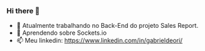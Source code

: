 ### Hi there 👋

- 🔭 Atualmente trabalhando no Back-End do projeto Sales Report.
- 🌱 Aprendendo sobre Sockets.io
- 📫 Meu linkedin: https://www.linkedin.com/in/gabrieldeori/
